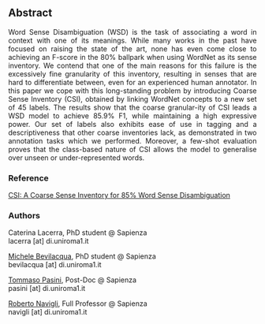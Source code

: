 <style>
.btn{
  border: none;
  background-color: transparent;
}

 .modal {
  display: block; 
  position: fixed; 
  z-index: 1;
  left: 0;
  top: 0;
  width: 50%; 
  height: 50%; 
  overflow: auto; 
  background-color: rgb(0,0,0); 
  background-color: rgba(0,0,0,0.4);
}

.modal-content {
  background-color: #fefefe;
  margin: 15% auto; 
  padding: 20px;
  border: 1px solid #888;
  width: 80%; 
}
</style>



<h2>Abstract</h2>
<p style="text-align: justify;">Word Sense Disambiguation (WSD) is the task of associating a word in context with one of its meanings. While many works in the past have focused on raising the state of the art, none has even come close to achieving an F-score in the 80% ballpark when using WordNet as its sense inventory. We contend that one of the main reasons for this failure is the excessively fine granularity of this inventory, resulting in senses that are hard to differentiate between, even for an experienced human annotator. In this paper we cope with this long-standing problem by introducing Coarse Sense Inventory (CSI), obtained by linking WordNet concepts to a new set of 45 labels. The results show that the coarse granular-ity of CSI leads a WSD model to achieve 85.9% F1, while maintaining a high expressive power. Our set of labels also exhibits ease of use in tagging and a descriptiveness that other coarse inventories lack, as demonstrated in two annotation tasks which we performed. Moreover, a few-shot evaluation proves that the class-based nature of CSI allows the model to generalise over unseen or under-represented words.</p>


### Reference <button id="button_ref" class="btn"><i class="far fa-bookmark"></i></button>
<a href="https://pasinit.github.io/papers/lacerra_etal_aaai2020.pdf" download target='_blank'>CSI: A Coarse Sense Inventory for 85% Word Sense Disambiguation</a>
### Authors
Caterina Lacerra, PhD student @ Sapienza<br/>
lacerra [at] di.uniroma1.it


[Michele Bevilacqua](https://mbevila.github.io/), PhD student @ Sapienza<br/>
bevilacqua [at] di.uniroma1.it


[Tommaso Pasini](https://pasinit.github.io/), Post-Doc @ Sapienza<br/>
pasini [at] di.uniroma1.it


[Roberto Navigli](http://wwwusers.di.uniroma1.it/~navigli/), Full Professor @ Sapienza<br/>
navigli [at] di.uniroma1.it
